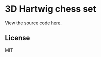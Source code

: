 # 3D Hartwig chess set

View the source code [here](https://github.com/juliangarnier/3D-Hartwig-chess-set).

## License
MIT